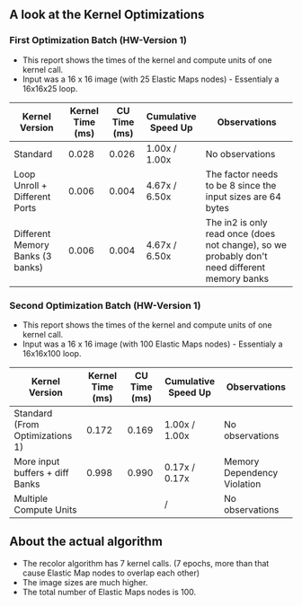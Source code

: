 ## A look at the Kernel Optimizations


### First Optimization Batch (HW-Version 1)
* This report shows the times of the kernel and compute units of one kernel call.
* Input was a 16 x 16 image (with 25 Elastic Maps nodes) - Essentialy a 16x16x25 loop.

| Kernel Version                   | Kernel Time (ms) | CU Time (ms) | Cumulative<br>Speed Up | Observations    |
| -------------------------------- | ---------------- | ------------ | ---------------------- | --------------- |
| Standard                         | 0.028            | 0.026        | 1.00x / 1.00x          | No observations |
| Loop Unroll + Different Ports    | 0.006            | 0.004        | 4.67x / 6.50x          | The factor needs to be 8 since the input sizes are 64 bytes | 
| Different Memory Banks (3 banks) | 0.006            | 0.004        | 4.67x / 6.50x          | The in2 is only read once (does not change), so we probably don't need different memory banks |


### Second Optimization Batch (HW-Version 1)
* This report shows the times of the kernel and compute units of one kernel call.
* Input was a 16 x 16 image (with 100 Elastic Maps nodes) - Essentialy a 16x16x100 loop.

| Kernel Version                   | Kernel Time (ms) | CU Time (ms) | Cumulative<br>Speed Up | Observations    |
| -------------------------------- | ---------------- | ------------ | ---------------------- | --------------- |
| Standard (From Optimizations 1)  | 0.172            | 0.169        | 1.00x / 1.00x          | No observations |
| More input buffers + diff Banks  | 0.998            | 0.990        | 0.17x / 0.17x          | Memory Dependency Violation | 
| Multiple Compute Units           |             |        |  /           | No observations |

## About the actual algorithm
* The recolor algorithm has 7 kernel calls. (7 epochs, more than that cause Elastic Map nodes to overlap each other)
* The image sizes are much higher.
* The total number of Elastic Maps nodes is 100.
